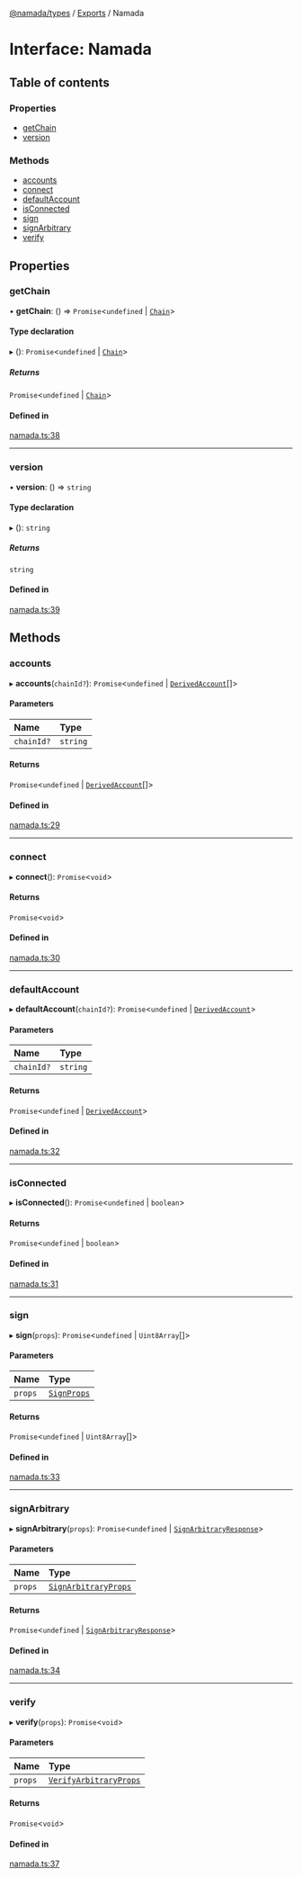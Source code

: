 [@namada/types](../README.md) / [Exports](../modules.md) / Namada

# Interface: Namada

## Table of contents

### Properties

- [getChain](Namada.md#getchain)
- [version](Namada.md#version)

### Methods

- [accounts](Namada.md#accounts)
- [connect](Namada.md#connect)
- [defaultAccount](Namada.md#defaultaccount)
- [isConnected](Namada.md#isconnected)
- [sign](Namada.md#sign)
- [signArbitrary](Namada.md#signarbitrary)
- [verify](Namada.md#verify)

## Properties

### getChain

• **getChain**: () => `Promise`\<`undefined` \| [`Chain`](../modules.md#chain)\>

#### Type declaration

▸ (): `Promise`\<`undefined` \| [`Chain`](../modules.md#chain)\>

##### Returns

`Promise`\<`undefined` \| [`Chain`](../modules.md#chain)\>

#### Defined in

[namada.ts:38](https://github.com/anoma/namada-interface/blob/48e796bf/packages/types/src/namada.ts#L38)

___

### version

• **version**: () => `string`

#### Type declaration

▸ (): `string`

##### Returns

`string`

#### Defined in

[namada.ts:39](https://github.com/anoma/namada-interface/blob/48e796bf/packages/types/src/namada.ts#L39)

## Methods

### accounts

▸ **accounts**(`chainId?`): `Promise`\<`undefined` \| [`DerivedAccount`](../modules.md#derivedaccount)[]\>

#### Parameters

| Name | Type |
| :------ | :------ |
| `chainId?` | `string` |

#### Returns

`Promise`\<`undefined` \| [`DerivedAccount`](../modules.md#derivedaccount)[]\>

#### Defined in

[namada.ts:29](https://github.com/anoma/namada-interface/blob/48e796bf/packages/types/src/namada.ts#L29)

___

### connect

▸ **connect**(): `Promise`\<`void`\>

#### Returns

`Promise`\<`void`\>

#### Defined in

[namada.ts:30](https://github.com/anoma/namada-interface/blob/48e796bf/packages/types/src/namada.ts#L30)

___

### defaultAccount

▸ **defaultAccount**(`chainId?`): `Promise`\<`undefined` \| [`DerivedAccount`](../modules.md#derivedaccount)\>

#### Parameters

| Name | Type |
| :------ | :------ |
| `chainId?` | `string` |

#### Returns

`Promise`\<`undefined` \| [`DerivedAccount`](../modules.md#derivedaccount)\>

#### Defined in

[namada.ts:32](https://github.com/anoma/namada-interface/blob/48e796bf/packages/types/src/namada.ts#L32)

___

### isConnected

▸ **isConnected**(): `Promise`\<`undefined` \| `boolean`\>

#### Returns

`Promise`\<`undefined` \| `boolean`\>

#### Defined in

[namada.ts:31](https://github.com/anoma/namada-interface/blob/48e796bf/packages/types/src/namada.ts#L31)

___

### sign

▸ **sign**(`props`): `Promise`\<`undefined` \| `Uint8Array`[]\>

#### Parameters

| Name | Type |
| :------ | :------ |
| `props` | [`SignProps`](../modules.md#signprops) |

#### Returns

`Promise`\<`undefined` \| `Uint8Array`[]\>

#### Defined in

[namada.ts:33](https://github.com/anoma/namada-interface/blob/48e796bf/packages/types/src/namada.ts#L33)

___

### signArbitrary

▸ **signArbitrary**(`props`): `Promise`\<`undefined` \| [`SignArbitraryResponse`](../modules.md#signarbitraryresponse)\>

#### Parameters

| Name | Type |
| :------ | :------ |
| `props` | [`SignArbitraryProps`](../modules.md#signarbitraryprops) |

#### Returns

`Promise`\<`undefined` \| [`SignArbitraryResponse`](../modules.md#signarbitraryresponse)\>

#### Defined in

[namada.ts:34](https://github.com/anoma/namada-interface/blob/48e796bf/packages/types/src/namada.ts#L34)

___

### verify

▸ **verify**(`props`): `Promise`\<`void`\>

#### Parameters

| Name | Type |
| :------ | :------ |
| `props` | [`VerifyArbitraryProps`](../modules.md#verifyarbitraryprops) |

#### Returns

`Promise`\<`void`\>

#### Defined in

[namada.ts:37](https://github.com/anoma/namada-interface/blob/48e796bf/packages/types/src/namada.ts#L37)
